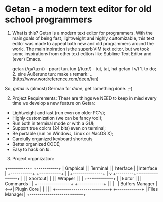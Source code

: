 Getan - a modern text editor for old school programmers
=======================================================

1. What is this?
Getan is a modern text editor for programmers. With the main goals of being
fast, lightweight and highly customizable, this text editor was made to appeal
both new and old programmers around the world. The main inpiration is the superb
ViM text editor, but we took some inspirations from other text editors like
Sublime Text Editor and (even) Emacs.

    getan (/ɡəˈtaːn/) - ppart tun.
    tun (/tuːn/) - tut, tat, hat getan
        I v/t
          1. to do;
          2. eine Äußerung tun: make a remark;
          ...
          (http://www.wordreference.com/deen/tun)

So, *getan* is (almost) German for *done*, get something done. ;-)

2. Project Requirements:
These are things we NEED to keep in mind every time we develop a new feature on
Getan:
  - Lightweight and fast (run even on older PC's);
  - Highly customization (we can be fancy too!);
  - Run both in terminal mode or with a GUI;
  - Support true colors (24 bits) even on terminal;
  - Be portable (run on Windows, Linux or MacOS X);
  - Carefully organized keyboard shortcuts;
  - Better organized CODE;
  - Easy to hack on to.

3. Project organization:

  +-----------+   +-----------+
  | Graphical |   |  Terminal |
  | Interface |   | Interface |
  +-----------+   +-----------+
        |               |
        +---------------+
                |
                v
  +---------+-----------------+
  |         |   |  Shortcut   |
  |         |   |  Wrapper    |
  |         |   +-------------+
  |         |      Editor     |
  |         |     Commands    |
  |         +-----------------+    +-------------+
  |                           |    |             |
  |     Buffers Manager       |<-->| Plugin Core |
  |                           |    |             |
  +---------------------------+    +-------------+
  |      Files Manager        |
  +---------------------------+
